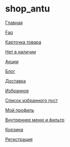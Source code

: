 # shop_antu
<p><a href="https://efekta.github.io/shop_antu/build/index.html">Главная</a></p>
<p><a href="https://efekta.github.io/shop_antu/build/faq.html">Faq</a></p>
<p><a href="https://efekta.github.io/shop_antu/build/card.html">Карточка товара</a></p>
<p><a href="https://efekta.github.io/shop_antu/build/inner-card.html">Нет в наличии</a></p>
<p><a href="https://efekta.github.io/shop_antu/build/actions.html">Акции</a></p>
<p><a href="https://efekta.github.io/shop_antu/build/blog.html">Блог</a></p>
<p><a href="https://efekta.github.io/shop_antu/build/delivery.html">Доставка</a></p>
<p><a href="https://efekta.github.io/shop_antu/build/favourites.html">Избранное</a></p>
<p><a href="https://efekta.github.io/shop_antu/build/favourites_inner.html">Список избранного пуст</a></p>
<p><a href="https://efekta.github.io/shop_antu/build/user.html">Мой профиль</a></p>
<p><a href="https://efekta.github.io/shop_antu/build/inner.html">Внутреннее меню и фильтр</a></p>
<p><a href="https://efekta.github.io/shop_antu/build/order.html">Корзина</a></p>
<p><a href="https://efekta.github.io/shop_antu/build/registration.html">Регистрация</a></p>
